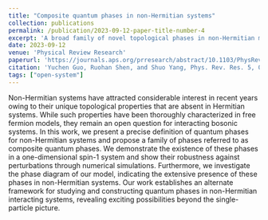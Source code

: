 ```yaml
---
title: "Composite quantum phases in non-Hermitian systems"
collection: publications
permalink: /publication/2023-09-12-paper-title-number-4
excerpt: 'A broad family of novel topological phases in non-Hermitian many-body systems without Hermitian counterpart not discovered before.'
date: 2023-09-12
venue: 'Physical Review Research'
paperurl: 'https://journals.aps.org/prresearch/abstract/10.1103/PhysRevResearch.5.033181'
citation: 'Yuchen Guo, Ruohan Shen, and Shuo Yang, Phys. Rev. Res. 5, 033181 (2023).'
tags: ["open-system"]
---
```

Non-Hermitian systems have attracted considerable interest in recent years owing to their unique topological properties that are absent in Hermitian systems. While such properties have been thoroughly characterized in free fermion models, they remain an open question for interacting bosonic systems. In this work, we present a precise definition of quantum phases for non-Hermitian systems and propose a family of phases referred to as composite quantum phases. We demonstrate the existence of these phases in a one-dimensional spin-1 system and show their robustness against perturbations through numerical simulations. Furthermore, we investigate the phase diagram of our model, indicating the extensive presence of these phases in non-Hermitian systems. Our work establishes an alternate framework for studying and constructing quantum phases in non-Hermitian interacting systems, revealing exciting possibilities beyond the single-particle picture.
